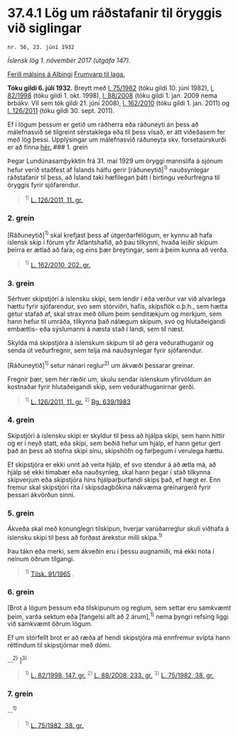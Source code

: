 # 37.4.1 Lög um ráðstafanir til öryggis við siglingar

`nr. 56, 23. júní 1932`

_Íslensk lög 1. nóvember 2017 (útgáfa 147)._

[Ferill málsins á Alþingi](https://www.althingi.is/thingstorf/thingmalalistar-eftir-thingum/ferill/?ltg=45&mnr=366)
[Frumvarp til laga.](https://www.althingi.is/altext/45/s/pdf/0366.pdf)

**Tóku gildi 6. júlí 1932.**
Breytt með
[l. 75/1982](https://althingi.is/altext/stjtnr.html#1982075) (tóku gildi 10. júní 1982),
[l. 82/1998](https://althingi.is/altext/stjt/1998.082.html) (tóku gildi 1. okt. 1998),
[l. 88/2008](https://althingi.is/altext/stjt/2008.088.html) (tóku gildi 1. jan. 2009 nema brbákv. VII sem tók gildi 21. júní 2008),
[l. 162/2010](https://althingi.is/altext/stjt/2010.162.html) (tóku gildi 1. jan. 2011) og
[l. 126/2011](https://althingi.is/altext/stjt/2011.126.html) (tóku gildi 30. sept. 2011).

Ef í lögum þessum er getið um ráðherra eða ráðuneyti án þess að málefnasvið sé tilgreint sérstaklega eða til þess vísað, er átt viðeðasem fer með lög þessi. Upplýsingar um málefnasvið ráðuneyta skv. forsetaúrskurði er að finna [hér.](2017015.md) ### 1. grein

Þegar Lundúnasamþykktin frá 31. maí 1929 um öryggi mannslífa á sjónum hefur verið staðfest af Íslands hálfu gerir [ráðuneytið]<sup>1)</sup> nauðsynlegar ráðstafanir til þess, að Ísland taki hæfilegan þátt í birtingu veðurfregna til öryggis fyrir sjófarendur.

> <sup>1)</sup> [L. 126/2011, 11. gr.](https://althingi.is/altext/stjt/2011.126.html)

### 2. grein

[Ráðuneytið]<sup>1)</sup> skal krefjast þess af útgerðarfélögum, er kynnu að hafa íslensk skip í förum yfir Atlantshafið, að þau tilkynni, hvaða leiðir skipum þeirra er ætlað að fara, og eins þær breytingar, sem á þeim kunna að verða.

> <sup>1)</sup> [L. 162/2010, 202. gr.](https://althingi.is/altext/stjt/2010.162.html)

### 3. grein

Sérhver skipstjóri á íslensku skipi, sem lendir í eða verður var við alvarlega hættu fyrir sjófarendur, svo sem stórviðri, hafís, skipsflök o.þ.h., sem hætta getur stafað af, skal strax með öllum þeim senditækjum og merkjum, sem hann hefur til umráða, tilkynna það nálægum skipum, svo og hlutaðeigandi embættis- eða sýslumanni á næsta stað í landi, sem til næst.

Skylda má skipstjóra á íslenskum skipum til að gera veðurathuganir og senda út veðurfregnir, sem telja má nauðsynlegar fyrir sjófarendur.

[Ráðuneytið]<sup>1)</sup> setur nánari reglur<sup>2)</sup> um ákvæði þessarar greinar.

Fregnir þær, sem hér ræðir um, skulu sendar íslenskum yfirvöldum án kostnaðar fyrir hlutaðeigandi skip, sem veðurathuganirnar gerði.

> <sup>1)</sup> [L. 126/2011, 11. gr.](https://althingi.is/altext/stjt/2011.126.html) <sup>2)</sup> [Rg. 639/1983](https://althingi.ishttps://www.reglugerd.is/reglugerdir/allar/nr/639-1983)

### 4. grein

Skipstjóri á íslensku skipi er skyldur til þess að hjálpa skipi, sem hann hittir og er í neyð statt, eða skipi, sem beðið hefur um hjálp, ef hann getur gert það án þess að stofna skipi sínu, skipshöfn og farþegum í verulega hættu.

Ef skipstjóra er ekki unnt að veita hjálp, ef svo stendur á að ætla má, að hjálp sé ekki tímabær eða nauðsynleg, skal hann þegar í stað tilkynna skipverjum eða skipstjóra hins hjálparþurfandi skips það, ef hægt er. Enn fremur skal skipstjóri rita í skipsdagbókina nákvæma greinargerð fyrir þessari ákvörðun sinni.

### 5. grein

Ákveða skal með konunglegri tilskipun, hverjar varúðarreglur skuli viðhafa á íslensku skipi til þess að forðast árekstur milli skipa.<sup>1)</sup> 

Þau tákn eða merki, sem ákveðin eru í þessu augnamiði, má ekki nota í neinum öðrum tilgangi.

> <sup>1)</sup> [Tilsk. 91/1965](/altext/stjtnr.md#1965091) .



### 6. grein

[Brot á lögum þessum eða tilskipunum og reglum, sem settar eru samkvæmt þeim, varða sektum eða [fangelsi allt að 2 árum],<sup>1)</sup> nema þyngri refsing liggi við samkvæmt öðrum lögum.

Ef um stórfellt brot er að ræða af hendi skipstjóra má ennfremur svipta hann réttindum til skipstjórnar með dómi.

…<sup>2)</sup> ]<sup>3)</sup> 

> <sup>1)</sup> [L. 82/1998, 147. gr.](https://althingi.is/altext/stjt/1998.082.html) <sup>2)</sup> [L. 88/2008, 233. gr.](https://althingi.is/altext/stjt/2008.088.html#G233) <sup>3)</sup> [L. 75/1982, 38. gr.](https://althingi.is/altext/stjtnr.html#1982075?g38)

### 7. grein

…<sup>1)</sup> 

> <sup>1)</sup> [L. 75/1982, 38. gr.](https://althingi.is/altext/stjtnr.html#1982075?g38)
